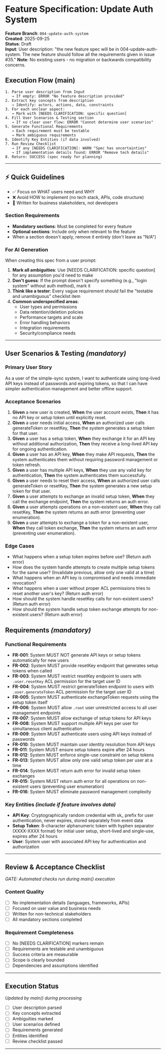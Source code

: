 # Feature Specification: Update Auth System

**Feature Branch**: `004-update-auth-system`  
**Created**: 2025-09-25  
**Status**: Draft  
**Input**: User description: "the new feature spec will be in 004-update-auth-system. The new feature should follow all the requirements given in issue #35."
**Note**: No existing users - no migration or backwards compatibility concerns.

## Execution Flow (main)
```
1. Parse user description from Input
   → If empty: ERROR "No feature description provided"
2. Extract key concepts from description
   → Identify: actors, actions, data, constraints
3. For each unclear aspect:
   → Mark with [NEEDS CLARIFICATION: specific question]
4. Fill User Scenarios & Testing section
   → If no clear user flow: ERROR "Cannot determine user scenarios"
5. Generate Functional Requirements
   → Each requirement must be testable
   → Mark ambiguous requirements
6. Identify Key Entities (if data involved)
7. Run Review Checklist
   → If any [NEEDS CLARIFICATION]: WARN "Spec has uncertainties"
   → If implementation details found: ERROR "Remove tech details"
8. Return: SUCCESS (spec ready for planning)
```

---

## ⚡ Quick Guidelines
- ✅ Focus on WHAT users need and WHY
- ❌ Avoid HOW to implement (no tech stack, APIs, code structure)
- 👥 Written for business stakeholders, not developers

### Section Requirements
- **Mandatory sections**: Must be completed for every feature
- **Optional sections**: Include only when relevant to the feature
- When a section doesn't apply, remove it entirely (don't leave as "N/A")

### For AI Generation
When creating this spec from a user prompt:
1. **Mark all ambiguities**: Use [NEEDS CLARIFICATION: specific question] for any assumption you'd need to make
2. **Don't guess**: If the prompt doesn't specify something (e.g., "login system" without auth method), mark it
3. **Think like a tester**: Every vague requirement should fail the "testable and unambiguous" checklist item
4. **Common underspecified areas**:
   - User types and permissions
   - Data retention/deletion policies  
   - Performance targets and scale
   - Error handling behaviors
   - Integration requirements
   - Security/compliance needs

---

## User Scenarios & Testing *(mandatory)*

### Primary User Story
As a user of the simple-sync system, I want to authenticate using long-lived API keys instead of passwords and expiring tokens, so that I can have simpler authentication management and better offline support.

### Acceptance Scenarios
1. **Given** a new user is created, **When** the user account exists, **Then** it has no API key or setup token until explicitly reset.
2. **Given** a user needs initial access, **When** an authorized user calls generateToken or resetKey, **Then** the system generates a setup token for that user.
3. **Given** a user has a setup token, **When** they exchange it for an API key without additional authorization, **Then** they receive a long-lived API key for ongoing authentication.
4. **Given** a user has an API key, **When** they make API requests, **Then** the system authenticates them without requiring password management or token refresh.
5. **Given** a user has multiple API keys, **When** they use any valid key for authentication, **Then** the system authenticates them successfully.
6. **Given** a user needs to reset their access, **When** an authorized user calls generateToken or resetKey, **Then** the system generates a new setup token for that user.
7. **Given** a user attempts to exchange an invalid setup token, **When** they call the exchange endpoint, **Then** the system returns an auth error.
8. **Given** a user attempts operations on a non-existent user, **When** they call resetKey, **Then** the system returns an auth error (preventing user enumeration).
9. **Given** a user attempts to exchange a token for a non-existent user, **When** they call token exchange, **Then** the system returns an auth error (preventing user enumeration).

### Edge Cases
- What happens when a setup token expires before use? (Return auth error)
- How does the system handle attempts to create multiple setup tokens for the same user? (Invalidate previous, allow only one valid at a time)
- What happens when an API key is compromised and needs immediate revocation?
- What happens when a user without proper ACL permissions tries to reset another user's key? (Return auth error)
- How should the system handle resetKey calls for non-existent users? (Return auth error)
- How should the system handle setup token exchange attempts for non-existent users? (Return auth error)

## Requirements *(mandatory)*

### Functional Requirements
- **FR-001**: System MUST NOT generate API keys or setup tokens automatically for new users
- **FR-002**: System MUST provide resetKey endpoint that generates setup tokens when called
- **FR-003**: System MUST restrict resetKey endpoint to users with `.user.resetKey` ACL permission for the target user ID
- **FR-004**: System MUST restrict generateToken endpoint to users with `.user.generateToken` ACL permission for the target user ID
- **FR-005**: System MUST authenticate exchangeToken requests using the setup token itself
- **FR-006**: System MUST allow `.root` user unrestricted access to all user management endpoints
- **FR-007**: System MUST allow exchange of setup tokens for API keys
- **FR-008**: System MUST support multiple API keys per user for simultaneous client authentication
- **FR-009**: System MUST authenticate users using API keys instead of passwords
- **FR-010**: System MUST maintain user identity resolution from API keys
- **FR-011**: System MUST ensure setup tokens expire after 24 hours
- **FR-012**: System MUST enforce single-use constraint on setup tokens
- **FR-013**: System MUST allow only one valid setup token per user at a time
- **FR-014**: System MUST return auth error for invalid setup token exchanges
- **FR-015**: System MUST return auth error for all operations on non-existent users (preventing user enumeration)
- **FR-016**: System MUST eliminate password management complexity

### Key Entities *(include if feature involves data)*
- **API Key**: Cryptographically random credential with sk_ prefix for user authentication, never expires, stored separately from event data
- **Setup Token**: 8-character alphanumeric token with hyphen separator (XXXX-XXXX format) for initial user setup, short-lived and single-use, expires after 24 hours
- **User**: System user with associated API key for authentication and authorization

---

## Review & Acceptance Checklist
*GATE: Automated checks run during main() execution*

### Content Quality
- [ ] No implementation details (languages, frameworks, APIs)
- [ ] Focused on user value and business needs
- [ ] Written for non-technical stakeholders
- [ ] All mandatory sections completed

### Requirement Completeness
- [ ] No [NEEDS CLARIFICATION] markers remain
- [ ] Requirements are testable and unambiguous  
- [ ] Success criteria are measurable
- [ ] Scope is clearly bounded
- [ ] Dependencies and assumptions identified

---

## Execution Status
*Updated by main() during processing*

- [ ] User description parsed
- [ ] Key concepts extracted
- [ ] Ambiguities marked
- [ ] User scenarios defined
- [ ] Requirements generated
- [ ] Entities identified
- [ ] Review checklist passed

---